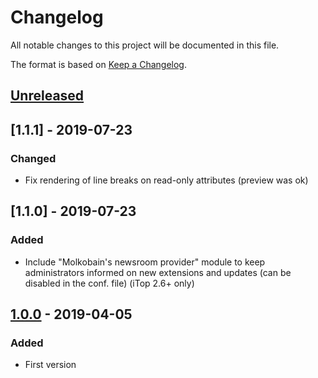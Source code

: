 # Changelog
All notable changes to this project will be documented in this file.

The format is based on [Keep a Changelog](https://keepachangelog.com/en/1.0.0/).

## [Unreleased]

## [1.1.1] - 2019-07-23
### Changed
- Fix rendering of line breaks on read-only attributes (preview was ok)

## [1.1.0] - 2019-07-23
### Added
- Include "Molkobain's newsroom provider" module to keep administrators informed on new extensions and updates (can be disabled in the conf. file) (iTop 2.6+ only)

## [1.0.0] - 2019-04-05
### Added
- First version

[Unreleased]: https://github.com/Molkobain/itop-markdown-viewer/compare/v1.0.0...HEAD
[1.0.0]: https://github.com/Molkobain/itop-markdown-viewer/releases/tag/v1.0.0